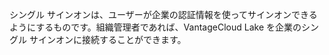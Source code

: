 シングル サインオンは、ユーザーが企業の認証情報を使ってサインオンできるようにするものです。組織管理者であれば、VantageCloud Lake を企業のシングル サインオンに接続することができます。

